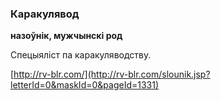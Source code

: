 ### Каракулявод
**назоўнік, мужчынскі род**

Спецыяліст па каракуляводству.

<a rel="author">[http://rv-blr.com/](http://rv-blr.com/slounik.jsp?letterId=0&maskId=0&pageId=1331)</a>

